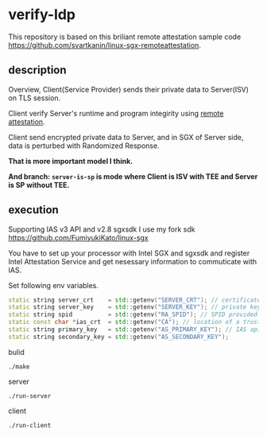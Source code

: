 # verify-ldp
This repository is based on this briliant remote attestation sample code https://github.com/svartkanin/linux-sgx-remoteattestation.

## description

Overview, Client(Service Provider) sends their private data to Server(ISV) on TLS session.

Client verify Server's runtime and program integirity using [remote attestation](https://software.intel.com/en-us/articles/code-sample-intel-software-guard-extensions-remote-attestation-end-to-end-example).

Client send encrypted private data to Server, and in SGX of Server side, data is perturbed with Randomized Response.

**That is more important model I think.**

**And branch: `server-is-sp` is mode where Client is ISV with TEE and Server is SP without TEE.** 

## execution
Supporting IAS v3 API and v2.8 sgxsdk
I use my fork sdk https://github.com/FumiyukiKato/linux-sgx

You have to set up your processor with Intel SGX and sgxsdk and register Intel Attestation Service and get nesessary information to commuticate with IAS.


Set following env variables.

```c++
static string server_crt    = std::getenv("SERVER_CRT"); // certificate for the HTTPS connection between the SP and the App
static string server_key    = std::getenv("SERVER_KEY"); // private key for the HTTPS connection
static string spid          = std::getenv("RA_SPID"); // SPID provided by Intel after registration for the IAS service
static const char *ias_crt  = std::getenv("CA"); // location of a trusted Attestation Report Signing CA Certificate
static string primary_key   = std::getenv("AS_PRIMARY_KEY"); // IAS api key
static string secondary_key = std::getenv("AS_SECONDARY_KEY");
```


bulid
```
./make
```

server
```
./run-server
```

client
```
./run-client
```
